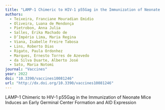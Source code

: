```yaml
---
title: "LAMP-1 Chimeric to HIV-1 p55Gag in the Immunization of Neonate Mice Induces an Early Germinal Center Formation and AID Expression"
authors:
  - Teixeira, Franciane Mouradian Emidio
  - Oliveira, Luana de Mendonça
  - Pietrobon, Anna Julia
  - Salles, Érika Machado de
  - D’Império Lima, Maria Regina
  - Viana, Isabelle Freire Tabosa
  - Lins, Roberto Dias
  - Rigato, Paula Ordonhez
  - Marques, Ernesto Torres de Azevedo
  - da Silva Duarte, Alberto José
  - Sato, Maria Notomi
journal: "Vaccines"
year: 2022
doi: "10.3390/vaccines10081246"
url: "http://dx.doi.org/10.3390/vaccines10081246"
---
```


LAMP-1 Chimeric to HIV-1 p55Gag in the Immunization of Neonate Mice Induces an Early Germinal Center Formation and AID Expression
